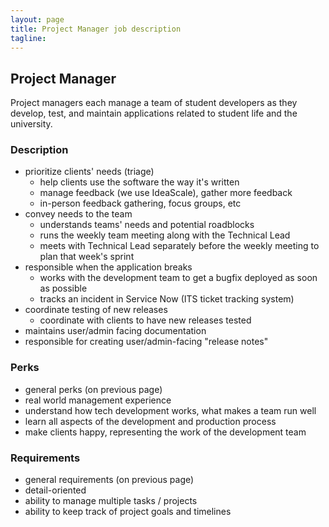 ```yaml
---
layout: page
title: Project Manager job description
tagline:
---
```


## Project Manager
Project managers each manage a team of student developers as they develop, test, and maintain applications related to student life and the university.

### Description
* prioritize clients' needs (triage)
  * help clients use the software the way it's written
  * manage feedback (we use IdeaScale), gather more feedback
  * in-person feedback gathering, focus groups, etc
* convey needs to the team
  * understands teams' needs and potential roadblocks
  * runs the weekly team meeting along with the Technical Lead
  * meets with Technical Lead separately before the weekly meeting to plan that week's sprint
* responsible when the application breaks
  * works with the development team to get a bugfix deployed as soon as possible
  * tracks an incident in Service Now (ITS ticket tracking system)
* coordinate testing of new releases
  * coordinate with clients to have new releases tested
* maintains user/admin facing documentation
* responsible for creating user/admin-facing "release notes"

### Perks
* general perks (on previous page)
* real world management experience
* understand how tech development works, what makes a team run well
* learn all aspects of the development and production process
* make clients happy, representing the work of the development team

### Requirements
* general requirements (on previous page)
* detail-oriented
* ability to manage multiple tasks / projects
* ability to keep track of project goals and timelines
